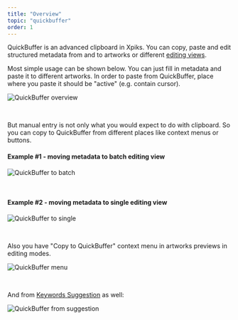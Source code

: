 ```yaml
---
title: "Overview"
topic: "quickbuffer"
order: 1
---
```


QuickBuffer is an advanced clipboard in Xpiks. You can copy, paste and edit structured metadata from and to artworks or different <a href='{{< misc/rel "/tutorials/intro-editing/" >}}'>editing views</a>.

Most simple usage can be shown below. You can just fill in metadata and paste it to different artworks. In order to paste from QuickBuffer, place where you paste it should be "active" (e.g. contain cursor).

<p>
  <img alt="QuickBuffer overview" src='{{< misc/rel "/images/tutorials/quickbuffer/overview.gif" >}}' class="small-12 large-12" />
</p>

<br />

But manual entry is not only what you would expect to do with clipboard. So you can copy to QuickBuffer from different places like context menus or buttons.

<h4>Example #1 - moving metadata to batch editing view</h4>

<p>
  <img alt="QuickBuffer to batch" src='{{< misc/rel "/images/tutorials/quickbuffer/move-to-batch.gif" >}}' class="small-12 large-12" />
</p>

<br />

<h4>Example #2 - moving metadata to single editing view</h4>

<p>
  <img alt="QuickBuffer to single" src='{{< misc/rel "/images/tutorials/quickbuffer/move-to-single.gif" >}}' class="small-12 large-12" />
</p>

<br />

Also you have "Copy to QuickBuffer" context menu in artworks previews in editing modes.

<p>
  <img alt="QuickBuffer menu" src='{{< misc/rel "/images/tutorials/quickbuffer/context-menu.png" >}}' class="small-12 large-12" />
</p>

<br />

And from <a href='{{< misc/rel "/tutorials/keywords-suggestion/" >}}'>Keywords Suggestion</a> as well:

<p>
  <img alt="QuickBuffer from suggestion" src='{{< misc/rel "/images/tutorials/quickbuffer/from-suggestion.png" >}}' class="small-12 large-12" />
</p>



